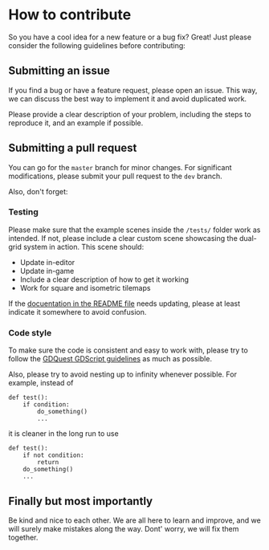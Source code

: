 # How to contribute

So you have a cool idea for a new feature or a bug fix? Great! Just please consider the following guidelines before contributing:

## Submitting an issue

If you find a bug or have a feature request, please open an issue. This way, we can discuss the best way to implement it and avoid duplicated work.  

Please provide a clear description of your problem, including the steps to reproduce it, and an example if possible.  

## Submitting a pull request

You can go for the `master` branch for minor changes. For significant modifications, please submit your pull request to the `dev` branch.  

Also, don't forget:  

### Testing

Please make sure that the example scenes inside the `/tests/` folder work as intended. If not, please include a clear custom scene showcasing the dual-grid system in action. This scene should:  

- Update in-editor
- Update in-game
- Include a clear description of how to get it working
- Work for square and isometric tilemaps

If the [docuentation in the README file](README.md) needs updating, please at least indicate it somewhere to avoid confusion.  

### Code style

To make sure the code is consistent and easy to work with, please try to follow the [GDQuest GDScript guidelines](https://gdquest.gitbook.io/gdquests-guidelines/godot-gdscript-guidelines) as much as possible.  

Also, please try to avoid nesting up to infinity whenever possible. For example, instead of  

```gdscript
def test():
    if condition:
        do_something()
        ...
```

it is cleaner in the long run to use  

```gdscript
def test():
    if not condition:
        return
    do_something()
    ...
```

## Finally but most importantly

Be kind and nice to each other. We are all here to learn and improve, and we will surely make mistakes along the way. Dont' worry, we will fix them together.  

